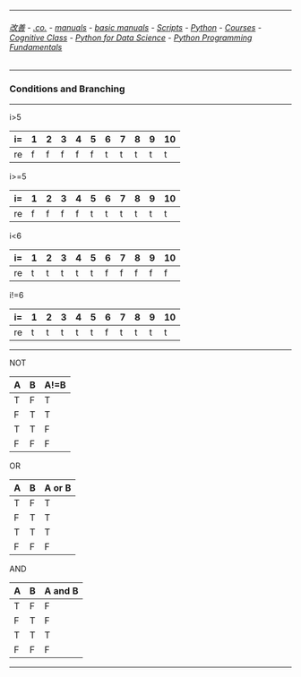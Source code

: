 
---

###### [改善](https://github.com/ttltrk/0C/blob/master/README.MD) - [.co.](https://github.com/ttltrk/PRG/blob/master/CODING.MD) - [manuals](https://github.com/ttltrk/PRG/blob/master/MAN.MD) - [basic manuals](https://github.com/ttltrk/PRG/blob/master/MANUALS.MD) - [Scripts](https://github.com/ttltrk/PRG/blob/master/PY/DOC/SC/SC.MD) - [Python](https://github.com/ttltrk/PRG/blob/master/PY/DOC/OPYM/OPYM.MD) - [Courses](https://github.com/ttltrk/PRG/blob/master/PY/DOC/OPYM/13/COURSES.MD) - [Cognitive Class](https://github.com/ttltrk/PRG/blob/master/PY/DOC/OPYM/13/07/CC.MD) - [Python for Data Science](https://github.com/ttltrk/PRG/blob/master/PY/DOC/OPYM/13/07/MAN/MAN.MD) - [Python Programming Fundamentals](https://github.com/ttltrk/PRG/blob/master/PY/DOC/OPYM/13/07/MAN/03/03.MD)

---

### Conditions and Branching

---

i>5

|i=| 1| 2| 3| 4| 5| 6| 7| 8| 9|10|
|--|--|--|--|--|--|--|--|--|--|--|
|re| f| f| f| f| f| t| t| t| t| t|

i>=5

|i=| 1| 2| 3| 4| 5| 6| 7| 8| 9|10|
|--|--|--|--|--|--|--|--|--|--|--|
|re| f| f| f| f| t| t| t| t| t| t|

i<6

|i=| 1| 2| 3| 4| 5| 6| 7| 8| 9|10|
|--|--|--|--|--|--|--|--|--|--|--|
|re| t| t| t| t| t| f| f| f| f| f|

i!=6

|i=| 1| 2| 3| 4| 5| 6| 7| 8| 9|10|
|--|--|--|--|--|--|--|--|--|--|--|
|re| t| t| t| t| t| f| t| t| t| t|

---

NOT

| A| B|A!=B|
|--|--|----|
| T| F|   T|
| F| T|   T|
| T| T|   F|
| F| F|   F|

OR

| A| B|A or B|
|--|--|----|
| T| F|   T|
| F| T|   T|
| T| T|   T|
| F| F|   F|

AND

| A| B|A and B|
|--|--|----|
| T| F|   F|
| F| T|   F|
| T| T|   T|
| F| F|   F|

---

